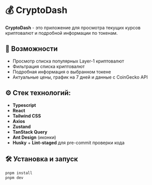 # 💰 CryptoDash

**CryptoDash** - это приложение для просмотра текущих курсов криптовалют и подробной информации по токенам.

## 🧩 Возможности

- Просмотр списка популярных Layer-1 криптовалют
- Фильтрация списка криптовалют
- Подробная информация о выбранном токене
- Актуальные цены, график на 7 дней и данные с CoinGecko API

## ⚙️ Стек технологий:

- **Typescript**
- **React**
- **Tailwind CSS**
- **Axios**
- **Zustand**
- **TanStack Query**
- **Ant Design** (иконки)
- **Husky** + **Lint-staged** для pre-commit проверки кода

## 🛠 Установка и запуск

```bash
pnpm install
pnpm dev
```
